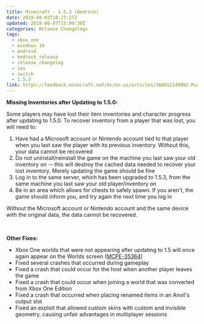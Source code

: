 ```yaml
---
title: Minecraft - 1.5.3 (Bedrock)
date: 2018-08-03T18:27:27Z
updated: 2018-08-07T15:09:30Z
categories: Release Changelogs
tags:
  - xbox_one
  - windows_10
  - android
  - bedrock_release
  - release_changelog
  - ios
  - switch
  - 1.5.3
link: https://feedback.minecraft.net/hc/en-us/articles/360012149892-Minecraft-1-5-3-Bedrock-
---
```


**Missing Inventories after Updating to 1.5.0:**

Some players may have lost their item inventories and character progress after updating to 1.5.0. To recover inventory from a player that was lost, you will need to:

1.  Have had a Microsoft account or Nintendo account tied to that player when you last saw the player with its previous inventory. Without this, your data cannot be recovered
2.  Do not uninstall/reinstall the game on the machine you last saw your old inventory on -- this will destroy the cached data needed to recover your lost inventory. Merely updating the game should be fine
3.  Log in to the same server, which has been upgraded to 1.5.3, from the same machine you last saw your old player/inventory on
4.  Be in an area which allows for chests to safely spawn. If you aren't, the game should inform you, and try again the next time you log in

Without the Microsoft account or Nintendo account and the same device with the original data, the data cannot be recovered.

 

**Other Fixes:**

-   Xbox One worlds that were not appearing after updating to 1.5 will once again appear on the Worlds screen ([MCPE-35364](https://bugs.mojang.com/browse/MCPE-35364))
-   Fixed several crashes that occurred during gameplay
-   Fixed a crash that could occur for the host when another player leaves the game
-   Fixed a crash that could occur when joining a world that was converted from Xbox One Edition
-   Fixed a crash that occurred when placing renamed items in an Anvil\'s output slot
-   Fixed an exploit that allowed custom skins with custom and invisible geometry, causing unfair advantages in multiplayer sessions
